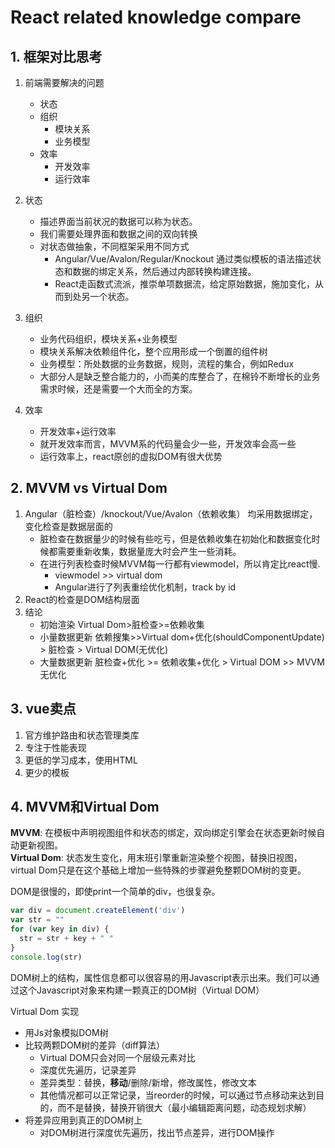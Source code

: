 # React related knowledge compare

## 1. 框架对比思考

1. 前端需要解决的问题
   - 状态
   - 组织
     - 模块关系
     - 业务模型
   - 效率
     - 开发效率
     - 运行效率

2. 状态
   - 描述界面当前状况的数据可以称为状态。
   - 我们需要处理界面和数据之间的双向转换
   - 对状态做抽象，不同框架采用不同方式
     - Angular/Vue/Avalon/Regular/Knockout 通过类似模板的语法描述状态和数据的绑定关系，然后通过内部转换构建连接。
     - React走函数式流派，推崇单项数据流，给定原始数据，施加变化，从而到处另一个状态。

3. 组织
   - 业务代码组织，模块关系+业务模型
   - 模块关系解决依赖组件化，整个应用形成一个倒置的组件树
   - 业务模型：所处数据的业务数据，规则，流程的集合，例如Redux
   - 大部分人是缺乏整合能力的，小而美的库整合了，在棉铃不断增长的业务需求时候，还是需要一个大而全的方案。

4. 效率
   - 开发效率+运行效率 
   - 就开发效率而言，MVVM系的代码量会少一些，开发效率会高一些
   - 运行效率上，react原创的虚拟DOM有很大优势

## 2. MVVM vs Virtual Dom

1. Angular（脏检查）/knockout/Vue/Avalon（依赖收集） 均采用数据绑定，变化检查是数据层面的
   - 脏检查在数据量少的时候有些吃亏，但是依赖收集在初始化和数据变化时候都需要重新收集，数据量庞大时会产生一些消耗。
   - 在进行列表检查时候MVVM每一行都有viewmodel，所以肯定比react慢.
     - viewmodel >> virtual dom
     - Angular进行了列表重绘优化机制，track by id
2. React的检查是DOM结构层面
3. 结论
   - 初始渲染 Virtual Dom>脏检查>=依赖收集
   - 小量数据更新 依赖搜集>>Virtual dom+优化(shouldComponentUpdate) > 脏检查 > Virtual DOM(无优化)
   - 大量数据更新 脏检查+优化 >= 依赖收集+优化 > Virtual DOM >> MVVM无优化

## 3. vue卖点

1. 官方维护路由和状态管理类库
2. 专注于性能表现
3. 更低的学习成本，使用HTML
4. 更少的模板

## 4. MVVM和Virtual Dom

**MVVM**: 在模板中声明视图组件和状态的绑定，双向绑定引擎会在状态更新时候自动更新视图。  
**Virtual Dom**: 状态发生变化，用末班引擎重新渲染整个视图，替换旧视图，virtual Dom只是在这个基础上增加一些特殊的步骤避免整颗DOM树的变更。

DOM是很慢的，即使print一个简单的div，也很复杂。

```js
var div = document.createElement('div')
var str = ""
for (var key in div) {
  str = str + key + " "
}
console.log(str)
```

DOM树上的结构，属性信息都可以很容易的用Javascript表示出来。我们可以通过这个Javascript对象来构建一颗真正的DOM树（Virtual DOM）

Virtual Dom 实现

- 用Js对象模拟DOM树
- 比较两颗DOM树的差异（diff算法）
  - Virtual DOM只会对同一个层级元素对比
  - 深度优先遍历，记录差异
  - 差异类型：替换，**移动**/删除/新增，修改属性，修改文本
  - 其他情况都可以正常记录，当reorder的时候，可以通过节点移动来达到目的，而不是替换，替换开销很大（最小编辑距离问题，动态规划求解）
- 将差异应用到真正的DOM树上
  - 对DOM树进行深度优先遍历，找出节点差异，进行DOM操作